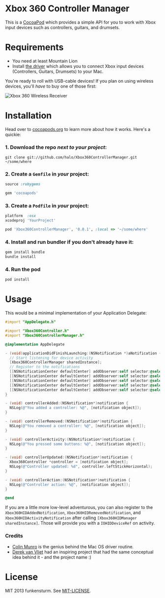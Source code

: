 # Xbox 360 Controller Manager

This is a [CocoaPod](http://cocoapods.org) which provides a simple API for you to work with Xbox input devices such as controllers, guitars, and drumsets.

# Requirements

* You need at least Mountain Lion
* Install [the driver](http://tattiebogle.net/index.php/ProjectRoot/Xbox360Controller/OsxDriver#toc1) which allows you to connect Xbox input devices (Controllers, Guitars, Drumsets) to your Mac.

You're ready to roll with USB-cable devices! If you plan on using wireless devices, you'll *have* to buy one of those first:

![Xbox 360 Wireless Receiver](http://upload.wikimedia.org/wikipedia/commons/thumb/0/08/Xbox_360_Wireless_Receiver.png/300px-Xbox_360_Wireless_Receiver.png)

# Installation

Head over to [cocoapods.org](http://cocoapods.org) to learn more about how it works. Here's a quickie:

### 1. Download the repo *next to your project*:

```
git clone git://github.com/halo/Xbox360ControllerManager.git ~/some/where
```

### 2. Create a `Gemfile` in *your* project:

```ruby
source :rubygems

gem 'cocoapods'
```

### 3. Create a `Podfile` in *your* project:

```ruby
platform  :osx
xcodeproj 'YourProject'

pod 'Xbox360ControllerManager', '0.0.1', :local => '~/some/where'
```

### 4. Install and run bundler if you don't already have it:

```bash
gem install bundle
bundle install
```

### 4. Run the pod

```bash
pod install
```

# Usage

This would be a minimal implementation of your Application Delegate:

```objectivec
#import "AppDelegate.h"

#import "Xbox360Controller.h"
#import "Xbox360ControllerManager.h"

@implementation AppDelegate

- (void)applicationDidFinishLaunching:(NSNotification *)aNotification {
  // Start listening for device activity
  [Xbox360ControllerManager sharedInstance];
  // Register to the notifications
  [[NSNotificationCenter defaultCenter] addObserver:self selector:@selector(controllerAdded:) name:Xbox360ControllerAddedNotification object:NULL];
  [[NSNotificationCenter defaultCenter] addObserver:self selector:@selector(controllerRemoved:) name:Xbox360ControllerRemovedNotification object:NULL];
  [[NSNotificationCenter defaultCenter] addObserver:self selector:@selector(controllerActivity:) name:Xbox360ControllerActivityNotification object:NULL];
  [[NSNotificationCenter defaultCenter] addObserver:self selector:@selector(controllerUpdated:) name:Xbox360ControllerUpdatedNotification object:NULL];
  [[NSNotificationCenter defaultCenter] addObserver:self selector:@selector(controllerAction:) name:Xbox360ControllerActionNotification object:NULL];
}

- (void) controllerAdded:(NSNotification*)notification {
  NSLog(@"You added a controller: %@", [notification object]);
}

- (void) controllerRemoved:(NSNotification*)notification {
  NSLog(@"You removed a controller: %@", [notification object]);
}

- (void) controllerActivity:(NSNotification*)notification {
  NSLog(@"You pressed some buttons: %@", [notification object]);
}

- (void) controllerUpdated:(NSNotification*)notification {
  Xbox360Controller *controller = [notification object];
  NSLog(@"Controller updated: %d", controller.leftStickHorizontal);
}

- (void) controllerAction:(NSNotification*)notification {
  NSLog(@"Controller action: %@", [notification object]);
}

@end
```

If you are a little more low-level adventurous, you can also register to the `Xbox360HIDAddedNotification`, `Xbox360HIDRemovedNotification`, and `Xbox360HIDActivityNotification` after calling `[Xbox360HIDManager sharedInstance]`. Those will provide you with a `IOHIDDeviceRef` on activity.

### Credits

* [Colin Munro](http://mice-software.com/contact.php) is the genius behind the Mac OS driver routine.
* [Derek van Vliet](https://github.com/derekvanvliet/Xbox360ControllerManager) had an inspiring project that had the same conceptual idea behind it - and the project name :)

# License

MIT 2013 funkensturm. See [MIT-LICENSE](http://github.com/halo/Xbox360Controller/blob/master/MIT-LICENSE).
